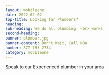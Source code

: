 ```yaml
---
layout: mobileone
date: 2022-02-02
top-title: Looking for Plumbers?
heading:   
sub-heading: We do all plumbing, <br> works 
second-heading: 
banner: plumber.jpg
banner-content: Don't Wait, Call NOW
number: 877-733-2734
category: mobileone
---
```


Speak to our Experienced plumber in your area